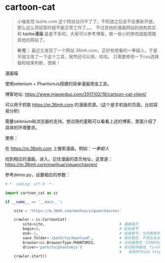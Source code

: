 # cartoon-cat

> 小喵发现 tazhe.com 这个网站访问不了了。不知道之后会不会重新开放。那么这么项目暂时就不能正常工作了。。。
> 不过其他的漫画网站的结构其实和 **tazhe漫画** 是差不多的。大家可以参考博客，做一些小的修改就能爬取其他的网站了。
> 
> **补充：**
> 最近又发现了一个网站 36mh.com，正好有想看的一拳超人，于是乎就又改了一下这个工具，居然还可以用，哈哈。
> 只需要修改一下css选择器和结束判断，很爽！


漫画喵

使用selenium + PhantomJs搭建的简单漫画爬虫工具。

博客地址: https://www.miaoerduo.com/2017/02/19/cartoon-cat-client/

可以用于抓取 https://m.36mh.com 的漫画资源。(这个是手机版的页面，比较容易分析)

需要selenium和浏览器的支持。想试用的童鞋可以看看上述的博客，里面介绍了具体的环境要求。

使用：

在 https://m.36mh.com 上搜索漫画，例如：*一拳超人*

找到相应的漫画，进入。记住漫画的首页地址，这里是：https://m.36mh.com/manhua/yiquanchaoren/

参考demo.py，设置相应的参数：

```python
#-*- coding: utf-8 -*-

import cartoon_cat as cc

if __name__ == '__main__':

    site = 'https://m.36mh.com/manhua/yiquanchaoren/'

    crawler = cc.CartoonCat(
        site=site,                                  # 漫画首页
        begin=0,                                    # 起始章节
        end=-1,                                     # 结束章节，为负数表明不设结束章节
        save_folder='/path/to/download',            # 保存路径，不存在会自动创建
        browser=cc.BrowserType.PHANTOMJS,           # 浏览器类型：FIREFOX，CHROME，SAFARI，IE，PHANTOMJS
        driver='path/to/phantomjs')                 # 驱动程序路径，firefox不需要
                                                    #   其他的可以从 https://pypi.python.org/pypi/selenium 下载
    crawler.start()

```

